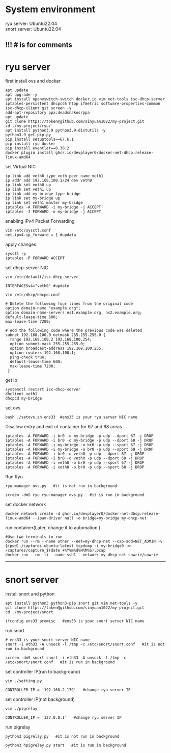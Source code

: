 # System environment
ryu server: Ubuntu22.04<br>
snort server: Ubuntu22.04

## !!! # is for comments

# ryu server
first install ovs and docker
```
apt update
apt upgrade -y
apt install openvswitch-switch docker.io vim net-tools isc-dhcp-server iptables-persistent dhcpcd5 htop ifmetric software-properties-common isc-dhcp-client git screen -y
add-apt-repository ppa:deadsnakes/ppa
apt update
git clone https://token@github.com/sinyuan1022/my-project.git
cd ./my-project/ryu/
apt install python3.9 python3.9-distutils -y
python3.9 get-pip.py
pip install setuptools==67.6.1 
pip install ryu docker
pip install eventlet==0.30.2
docker plugin install ghcr.io/devplayer0/docker-net-dhcp:release-linux-amd64
```
set Virtual NIC
```
ip link add veth0 type veth peer name veth1
ip addr add 192.168.100.1/24 dev veth0
ip link set veth0 up
ip link set veth1 up
ip link add my-bridge type bridge
ip link set my-bridge up
ip link set veth1 master my-bridge
iptables -A FORWARD -i my-bridge -j ACCEPT
iptables -I FORWARD -o my-bridge -j ACCEPT
```
enabling IPv4 Packet Forwarding
```
vim /etc/sysctl.conf
net.ipv4.ip_forward = 1 #updata
```
apply changes
```
sysctl -p
iptables -P FORWARD ACCEPT
```
set dhcp-server NIC
```
vim /etc/default/isc-dhcp-server

INTERFACESv4="veth0" #update
```
```
vim /etc/dhcp/dhcpd.conf

# Delete the following four lines from the original code
option domain-name "example.org"; 
option domain-name-servers ns1.example.org, ns2.example.org;
default-lease-time 600;
max-lease-time 7200;

# Add the following code where the previous code was deleted
subnet 192.168.100.0 netmask 255.255.255.0 {
  range 192.168.100.2 192.168.100.254; 
  option subnet-mask 255.255.255.0;
  option broadcast-address 192.168.100.255;
  option routers 192.168.100.1;
  ping-check true;
  default-lease-time 600;
  max-lease-time 7200;
 }
```
get ip
```
systemctl restart isc-dhcp-server
dhclient veth1
dhcpcd my-bridge
```
set ovs
```
bash ./setovs.sh ens33  #ens33 is your ryu server NIC name
```
Disallow entry and exit of container for 67 and 68 areas
```
iptables -A FORWARD -i br0 -o my-bridge -p udp --dport 67 -j DROP
iptables -A FORWARD -i br0 -o my-bridge -p udp --dport 68 -j DROP
iptables -A FORWARD -i my-bridge -o br0 -p udp --sport 67 -j DROP
iptables -A FORWARD -i my-bridge -o br0 -p udp --sport 68 -j DROP
iptables -A FORWARD -i br0 -o veth0 -p udp --dport 67 -j DROP
iptables -A FORWARD -i br0 -o veth0 -p udp --dport 68 -j DROP
iptables -A FORWARD -i veth0 -o br0 -p udp --sport 67 -j DROP
iptables -A FORWARD -i veth0 -o br0 -p udp --sport 68 -j DROP
```
Run Ryu
```
ryu-manager ovs.py   #it is not run in background

screen -dmS ryu ryu-manager ovs.py   #it is run in background
```
set docker network
```
docker network create -d ghcr.io/devplayer0/docker-net-dhcp:release-linux-amd64 --ipam-driver null -o bridge=my-bridge my-dhcp-net
```
run container(Later, change it to automation.)
```
#Use two terminals to run
docker run --rm --name other --net=my-dhcp-net --cap-add=NET_ADMIN -v $(pwd):/captures ubuntu:latest tcpdump -i my-bridge0 -w /captures/capture_$(date +%Y%m%d%H%M%S).pcap
docker run --rm -ti --name ssh1 --network my-dhcp-net cowrie/cowrie
```
---
# snort server
install snort and python
```
apt install python3 python3-pip snort git vim net-tools -y
git clone https://token@github.com/sinyuan1022/my-project.git
cd ./my-project/snort

ifconfig ens33 promisc   #ens33 is your snort server NIC name
```
run snort 
```
# ens33 is your snort server NIC name
snort -i eth33 -A unsock -l /tmp -c /etc/snort/snort.conf   #it is not run in background

screen -dmS snort snort -i eth33 -A unsock -l /tmp -c /etc/snort/snort.conf   #it is run in background
```
set controller IP(run to background)
```
vim ./setting.py

CONTROLLER_IP = '192.168.2.179'   #change ryu server IP
```

set controller IP(not background)
```
vim ./pigrelay

CONTROLLER_IP = '127.0.0.1'   #change ryu server IP
```
run pigrelay
```
python3 pigrelay.py   #it is not run in background

python3 hpigrelay.py start   #it is run in background
```

